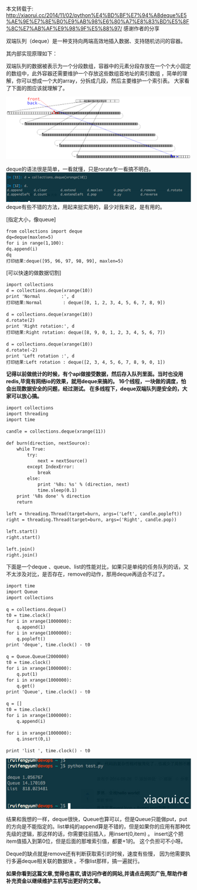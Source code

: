 本文转载于: http://xiaorui.cc/2014/11/02/python%E4%BD%BF%E7%94%A8deque%E5%AE%9E%E7%8E%B0%E9%AB%98%E6%80%A7%E8%83%BD%E5%8F%8C%E7%AB%AF%E9%98%9F%E5%88%97/ 感谢作者的分享

双端队列（deque）是一种支持向两端高效地插入数据、支持随机访问的容器。

其内部实现原理如下：

双端队列的数据被表示为一个分段数组，容器中的元素分段存放在一个个大小固定的数组中，此外容器还需要维护一个存放这些数组首地址的索引数组 ，简单的理解，你可以想成一个大的array，分拆成几段，然后主要维护一个索引表。 大家看了下面的图应该就理解了。

![如果看不到图片请访问原文地址](pics/deque/1.png '区块事例')

deque的语法很是简单，一看就懂，只是rorate乍一看搞不明白。
![如果看不到图片请访问原文地址](pics/deque/2.png '区块事例')
deque有些不错的方法，用起来挺实用的，最少对我来说，是有用的。

\[指定大小，像queue\]

    from collections import deque
    dq=deque(maxlen=5)
    for i in range(1,100):
    dq.append(i)
    dq
    打印结果:deque([95, 96, 97, 98, 99], maxlen=5)
    
\[可以快速的做数据切割\]

    import collections
    d = collections.deque(xrange(10))
    print 'Normal        :', d
    打印结果:Normal        : deque([0, 1, 2, 3, 4, 5, 6, 7, 8, 9])
    
    d = collections.deque(xrange(10))
    d.rotate(2)
    print 'Right rotation:', d
    打印结果:Right rotation: deque([8, 9, 0, 1, 2, 3, 4, 5, 6, 7])
    
    d = collections.deque(xrange(10))
    d.rotate(-2)
    print 'Left rotation :', d
    打印结果:Left rotation : deque([2, 3, 4, 5, 6, 7, 8, 9, 0, 1])

**记得以前做统计的时候，有个api做接受数据，然后存入队列里面。当时也没用redis,毕竟有网络io的效果，就用deque来搞的。 16个线程，一块做的调度，怕会出现数据安全的问题，经过测试。 在多线程下，deque双端队列是安全的，大家可以放心搞。**

    import collections
    import threading
    import time
     
    candle = collections.deque(xrange(11))
     
    def burn(direction, nextSource):
        while True:
            try:
                next = nextSource()
            except IndexError:
                break
            else:
                print '%8s: %s' % (direction, next)
                time.sleep(0.1)
        print '%8s done' % direction
        return
     
    left = threading.Thread(target=burn, args=('Left', candle.popleft))
    right = threading.Thread(target=burn, args=('Right', candle.pop))
     
    left.start()
    right.start()
     
    left.join()
    right.join()

下面是一个deque 、queue、list的性能对比，如果只是单纯的任务队列的话，又不太涉及对比，是否存在，remove的动作，那用deque再适合不过了。

    import time
    import Queue
    import collections
     
    q = collections.deque()
    t0 = time.clock()
    for i in xrange(1000000):
        q.append(1)
    for i in xrange(1000000):
        q.popleft()
    print 'deque', time.clock() - t0
     
    q = Queue.Queue(2000000)
    t0 = time.clock()
    for i in xrange(1000000):
        q.put(1)
    for i in xrange(1000000):
        q.get()
    print 'Queue', time.clock() - t0
     
    q = []
    t0 = time.clock()
    for i in xrange(1000000):
        q.append(i)
     
    for i in xrange(1000000):
        q.insert(0,i)
     
    print 'list ', time.clock() - t0

![如果看不到图片请访问原文地址](pics/deque/3.jpg '区块事例')

结果和我想的一样，deque很快，Queue也算可以，但是Queue只能做put，put的方向是不能指定的。list单纯的append算是不错的，但是如果你的应用有那种优先级的逻辑，那这样的话，你需要往前插入，用insert(0,item) 。 insert这个把item值插入到第0位，但是后面的那堆索引值，都要+1的。  这个负担可不小呀。 

Deque的缺点就是remove还有判断获取索引的时候，速度有些慢， 因为他需要执行多遍deque相关联的数据块 。不像list那样，搞一遍就行。

**如果你看到这篇文章,觉得也喜欢,请访问作者的网站,并请点击网页广告,帮助作者补充资金以继续维护主机写出更好的文章。**
